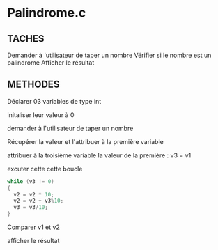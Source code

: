# Palindrome.c

## TACHES

Demander à 'utilisateur de taper un nombre
Vérifier si le nombre est un palindrome
Afficher le résultat

## METHODES

Déclarer 03 variables de type int

initaliser leur valeur à 0

demander à l'utilisateur de taper un nombre

Récupérer la valeur et l'attribuer à la première variable

attribuer à la troisième variable la valeur de la première : v3 = v1

excuter cette cette boucle

```C
while (v3 != 0)
{
  v2 = v2 * 10;
  v2 = v2 + v3%10;
  v3 = v3/10;
}
```

Comparer v1 et v2

afficher le résultat
